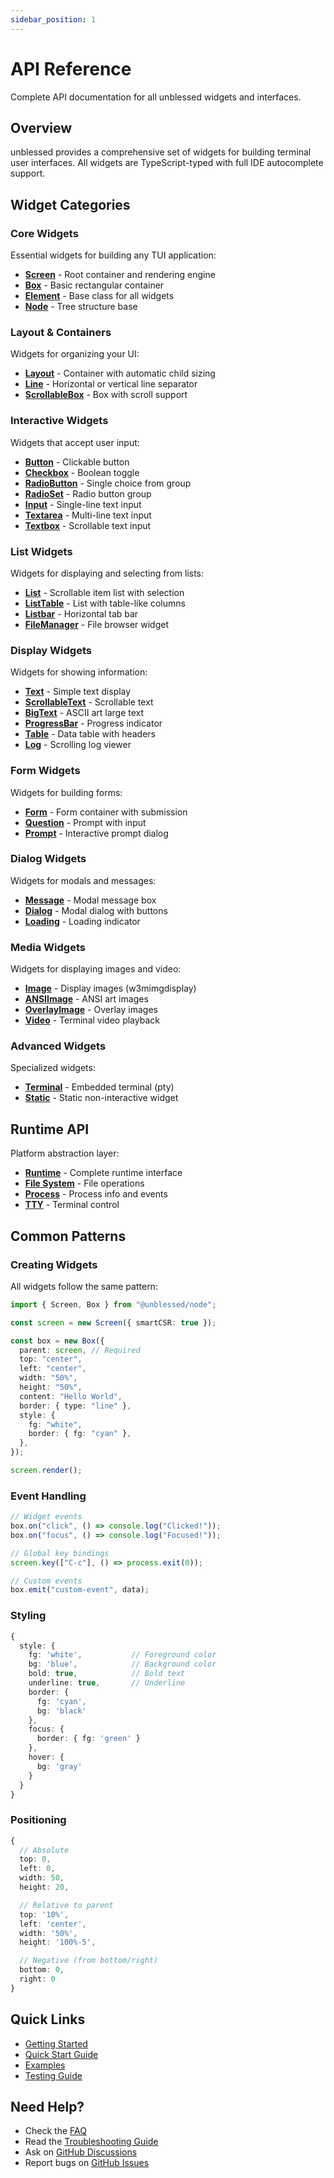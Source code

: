 ```yaml
---
sidebar_position: 1
---
```


# API Reference

Complete API documentation for all unblessed widgets and interfaces.

## Overview

unblessed provides a comprehensive set of widgets for building terminal user interfaces. All widgets are TypeScript-typed with full IDE autocomplete support.

## Widget Categories

### Core Widgets

Essential widgets for building any TUI application:

- **[Screen](/docs/api/generated/widgets.screen.Class.Screen)** - Root container and rendering engine
- **[Box](/docs/api/generated/widgets.box.Class.Box)** - Basic rectangular container
- **[Element](/docs/api/generated/widgets.element.Class.Element)** - Base class for all widgets
- **[Node](/docs/api/generated/widgets.node.Class.Node)** - Tree structure base

### Layout & Containers

Widgets for organizing your UI:

- **[Layout](/docs/api/generated/widgets.layout.Class.Layout)** - Container with automatic child sizing
- **[Line](/docs/api/generated/widgets.line.Class.Line)** - Horizontal or vertical line separator
- **[ScrollableBox](/docs/api/generated/widgets.scrollablebox.Class.ScrollableBox)** - Box with scroll support

### Interactive Widgets

Widgets that accept user input:

- **[Button](/docs/api/generated/widgets.button.Class.Button)** - Clickable button
- **[Checkbox](/docs/api/generated/widgets.checkbox.Class.Checkbox)** - Boolean toggle
- **[RadioButton](/docs/api/generated/widgets.radiobutton.Class.RadioButton)** - Single choice from group
- **[RadioSet](/docs/api/generated/widgets.radioset.Class.RadioSet)** - Radio button group
- **[Input](/docs/api/generated/widgets.input.Class.Input)** - Single-line text input
- **[Textarea](/docs/api/generated/widgets.textarea.Class.Textarea)** - Multi-line text input
- **[Textbox](/docs/api/generated/widgets.textbox.Class.Textbox)** - Scrollable text input

### List Widgets

Widgets for displaying and selecting from lists:

- **[List](/docs/api/generated/widgets.list.Class.List)** - Scrollable item list with selection
- **[ListTable](/docs/api/generated/widgets.listtable.Class.ListTable)** - List with table-like columns
- **[Listbar](/docs/api/generated/widgets.listbar.Class.Listbar)** - Horizontal tab bar
- **[FileManager](/docs/api/generated/widgets.filemanager.Class.FileManager)** - File browser widget

### Display Widgets

Widgets for showing information:

- **[Text](/docs/api/generated/widgets.text.Class.Text)** - Simple text display
- **[ScrollableText](/docs/api/generated/widgets.scrollabletext.Class.ScrollableText)** - Scrollable text
- **[BigText](/docs/api/generated/widgets.bigtext.Class.BigText)** - ASCII art large text
- **[ProgressBar](/docs/api/generated/widgets.progressbar.Class.ProgressBar)** - Progress indicator
- **[Table](/docs/api/generated/widgets.table.Class.Table)** - Data table with headers
- **[Log](/docs/api/generated/widgets.log.Class.Log)** - Scrolling log viewer

### Form Widgets

Widgets for building forms:

- **[Form](/docs/api/generated/widgets.form.Class.Form)** - Form container with submission
- **[Question](/docs/api/generated/widgets.question.Class.Question)** - Prompt with input
- **[Prompt](/docs/api/generated/widgets.prompt.Class.Prompt)** - Interactive prompt dialog

### Dialog Widgets

Widgets for modals and messages:

- **[Message](/docs/api/generated/widgets.message.Class.Message)** - Modal message box
- **[Dialog](/docs/api/generated/widgets.dialog.Class.Dialog)** - Modal dialog with buttons
- **[Loading](/docs/api/generated/widgets.loading.Class.Loading)** - Loading indicator

### Media Widgets

Widgets for displaying images and video:

- **[Image](/docs/api/generated/widgets.image.Class.Image)** - Display images (w3mimgdisplay)
- **[ANSIImage](/docs/api/generated/widgets.ansiimage.Class.ANSIImage)** - ANSI art images
- **[OverlayImage](/docs/api/generated/widgets.overlayimage.Class.OverlayImage)** - Overlay images
- **[Video](/docs/api/generated/widgets.video.Class.Video)** - Terminal video playback

### Advanced Widgets

Specialized widgets:

- **[Terminal](/docs/api/generated/widgets.terminal.Class.Terminal)** - Embedded terminal (pty)
- **[Static](/docs/api/generated/widgets.static.Class.Static)** - Static non-interactive widget

## Runtime API

Platform abstraction layer:

- **[Runtime](/docs/api/generated/runtime.Interface.Runtime)** - Complete runtime interface
- **[File System](/docs/api/generated/runtime.Interface.FileSystemAPI)** - File operations
- **[Process](/docs/api/generated/runtime.Interface.ProcessAPI)** - Process info and events
- **[TTY](/docs/api/generated/runtime.Interface.TtyAPI)** - Terminal control

## Common Patterns

### Creating Widgets

All widgets follow the same pattern:

```typescript
import { Screen, Box } from "@unblessed/node";

const screen = new Screen({ smartCSR: true });

const box = new Box({
  parent: screen, // Required
  top: "center",
  left: "center",
  width: "50%",
  height: "50%",
  content: "Hello World",
  border: { type: "line" },
  style: {
    fg: "white",
    border: { fg: "cyan" },
  },
});

screen.render();
```

### Event Handling

```typescript
// Widget events
box.on("click", () => console.log("Clicked!"));
box.on("focus", () => console.log("Focused!"));

// Global key bindings
screen.key(["C-c"], () => process.exit(0));

// Custom events
box.emit("custom-event", data);
```

### Styling

```typescript
{
  style: {
    fg: 'white',           // Foreground color
    bg: 'blue',            // Background color
    bold: true,            // Bold text
    underline: true,       // Underline
    border: {
      fg: 'cyan',
      bg: 'black'
    },
    focus: {
      border: { fg: 'green' }
    },
    hover: {
      bg: 'gray'
    }
  }
}
```

### Positioning

```typescript
{
  // Absolute
  top: 0,
  left: 0,
  width: 50,
  height: 20,

  // Relative to parent
  top: '10%',
  left: 'center',
  width: '50%',
  height: '100%-5',

  // Negative (from bottom/right)
  bottom: 0,
  right: 0
}
```

## Quick Links

- [Getting Started](/docs/getting-started/introduction)
- [Quick Start Guide](/docs/getting-started/quick-start)
- [Examples](/docs/examples/getting-started/simple-box)
- [Testing Guide](/docs/advanced/testing)

## Need Help?

- Check the [FAQ](/docs/faq)
- Read the [Troubleshooting Guide](/docs/advanced/troubleshooting)
- Ask on [GitHub Discussions](https://github.com/vdeantoni/unblessed/discussions)
- Report bugs on [GitHub Issues](https://github.com/vdeantoni/unblessed/issues)
